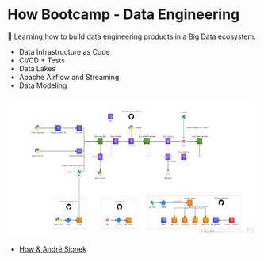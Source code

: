 
# How Bootcamp - Data Engineering 

:rocket: Learning how to build data engineering products in a Big Data ecosystem. 

- Data Infrastructure as Code
- CI/CD + Tests
- Data Lakes
- Apache Airflow and Streaming
- Data Modeling

<img src="https://github.com/cathfoliveira/data_engineering_solutions/blob/main/Final%20Architecture.png">

- [How & André Sionek](https://learn.howedu.com.br/curso/engenharia-de-dados)
